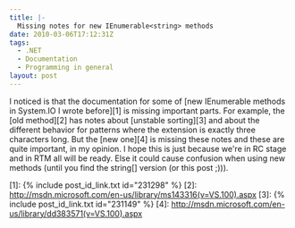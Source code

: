 ```yaml
---
title: |-
  Missing notes for new IEnumerable<string> methods
date: 2010-03-06T17:12:31Z
tags:
  - .NET
  - Documentation
  - Programming in general
layout: post
---
```

I noticed is that the documentation for some of [new IEnumerable<string> methods in System.IO I wrote before][1] is missing important parts. For example, the [old method][2] has notes about [unstable sorting][3] and about the different behavior for patterns where the extension is exactly three characters long. But the [new one][4] is missing these notes and these are quite important, in my opinion. I hope this is just because we're in RC stage and in RTM all will be ready. Else it could cause confusion when using new methods (until you find the string[] version (or this post ;))).

[1]: {% include post_id_link.txt id="231298" %}
[2]: http://msdn.microsoft.com/en-us/library/ms143316(v=VS.100).aspx
[3]: {% include post_id_link.txt id="231149" %}
[4]: http://msdn.microsoft.com/en-us/library/dd383571(v=VS.100).aspx